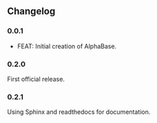 ## Changelog

### 0.0.1

* FEAT: Initial creation of AlphaBase.

### 0.2.0

First official release.

### 0.2.1

Using Sphinx and readthedocs for documentation.
